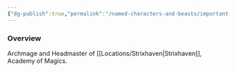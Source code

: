 ```yaml
---
{"dg-publish":true,"permalink":"/named-characters-and-beasts/important-characters/haldir-heleyarus/","tags":["NPC"]}
---
```



### Overview
Archmage and Headmaster of [[Locations/Strixhaven\|Strixhaven]], Academy of Magics.

